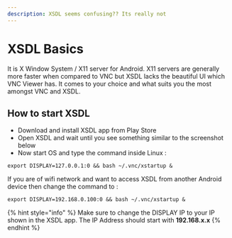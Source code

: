 ```yaml
---
description: XSDL seems confusing?? Its really not
---
```


# XSDL Basics

It is X Window System / X11 server for Android. X11 servers are generally more faster when compared to VNC but XSDL lacks the beautiful UI which VNC Viewer has. It comes to your choice and what suits you the most amongst VNC and XSDL.

## How to start XSDL

* Download and install XSDL app from Play Store
* Open XSDL and wait until you see something similar to the screenshot below
* Now start OS and type the command inside Linux :

```text
export DISPLAY=127.0.0.1:0 && bash ~/.vnc/xstartup &
```

If you are of wifi network and want to access XSDL from another Android device then change the command to :

```text
export DISPLAY=192.168.0.100:0 && bash ~/.vnc/xstartup &
```

{% hint style="info" %}
Make sure to change the DISPLAY IP to your IP shown in the XSDL app. The IP Address should start with **192.168.x.x**
{% endhint %}

